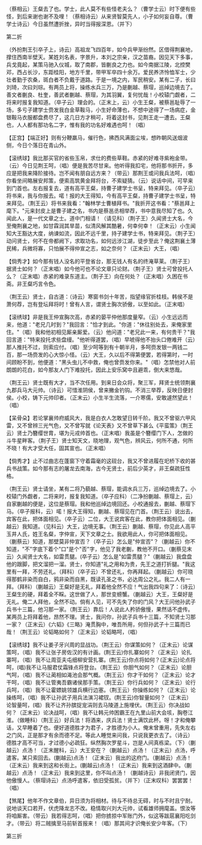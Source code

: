 <!-- { "loadSidebar": true } -->
（蔡相云）王粲去了也。学士，此人莫不有些怪老夫么？（曹学士云）时下便有些怪，到后来谢也谢不及哩！（蔡相诗云）从来贤智莫先人，小子如何妄自尊。（曹学士诗云）今日虽然遭折挫，异时当得报深恩。（并下）


第二折

（外扮荆王引卒子上，诗云）高祖龙飞四百年，如今兵甲渐纷然。区借得荆襄地，撑住西南半壁天。某姓刘名表，字景升，本刘之宗亲，汉之苗裔。因见天下多事，兵戈竟起，某策马驰入仪城，取了南郡，皆蒯良之力也。如今南据江陵，北控樊邓，西占长沙，东距桂阳，地方千里，带甲军卒四十余万。爱民养济怜恤军士，少壮者勤于农桑，斑白者不负戴于道路。于是一境之内，军民稍安。某有二子，长曰刘琦，次曰刘琮。有两员上将，操练水兵三万，乃是蒯越、蔡瑁，巡绰边境去了。善文者蒯良、杜奎，善武者蒯越、蔡瑁，为其羽翼，复何忧哉！小校辕门觑者，二将来时报复我知道。（卒子云）理会的。（正末上，云）小生王粲，被蔡邕耻辱了一场，多亏子建学士赍发我白金草鞍马，小生好命薄也，不想中途得了一场病症，金银鞍马衣服都盘费尽了，这几日方才稍可，将着这封书，见荆王走一遭去。王粲也，人人都有那功名二字，惟有我的功名好难遇也呵！（唱）

【正宫】【端正好】则有分鞭羸马，催行色，拂西风满面尘埃，想昨朝风送烟波侧，今日个落日在青山外。

【滚绣球】我比那买官的省些玉帛，求仕的费些草鞋。赤紧的好难寻紫袍金带。（云）今日见荆王呵，（唱）便是我苦尽甘来。他听得我扣宅，他将那书折开，多应是把我来降阶接待。岂不闻有朋自远方来？（带云）那荆王或问我兵法呵，（唱）你看坐间略展安邦策，便索高筑黄金拜将台，不索疑猜。（云）说话中间，可早来到门首也。左右报复去，道有高平王粲，持曹子建学士书呈，特来拜见。（卒子云）将书来，我与你报去。喏！报的大王得知，今有高平王粲，持曹子建学士书呈，特来拜见。（荆王云）将书来我看："翰林学士曹植拜书。"我折开这书看："蔡邕拜上麾下。"元来封皮上是曹子建之名，书内是蔡邕丞相举荐，书中意我尽知了也。久闻此人，是一代文章之士。道中门相请！（请见科）（荆子王）久闻贤士大名，今至俺荆襄之地，如甘霖润其旱苗，似清风解其酷暑，何幸何幸！（正末云）小生闻知大王豁达大度，纳谏如流，因此不远千里，持子建学士书，特来拜见。（荆子王）动问贤士，何不在帝都阙下，求取功名，如何远涉江湖，徒步至此？俺这荆襄土薄民稀，兵微将寡，只怕展不得仲宣之志，如之奈何？（正末云）大王，（唱）

【倘秀才】如今那有钱人没名的平登省台，那无钱人有名的终淹草莱。（荆子王）据贤士如何？（正末唱）如今他可也不论文章只论财。（荆子王）贤士可曾投托人么？（正末唱）赤紧的难录东道主。（荆子王）向在何处？（正末唱）久困在书斋。非王粲巧言令色。

（荆王云）贤士，自古道：（诗云）寒窗书剑十年苦，指望缘官折桂枝。韩侯不是萧何荐，岂有登坛拜将时！曾有人言，谓贤士胸次骄傲，以至如此。（正末唱）

【滚绣球】非是我王仲宣胸次高，赤紧的晏平仲他那度量窄。（云）小生远远而来，他道："老兄几时到？"我回言："恰才到此。"你道："休往别处去，来俺家里住。"（唱）我和他初相见厮亲厮爱。（云）他问道："老兄此一来，有何贵干？"我回言道："特来投托求些盘缦。"他听得道罢，（唱）早唬得他不抬头口倦难开（云）那人推托不过，则索应付。（唱）至少呵等到有十朝半月，多呵赍发银一两钱二百，那一场赍发的心大惊小怪。（云）大王，久以后不得第便罢，若得第时，一时间顾盼不到，他便道："黑头虫儿不中救，俺也曾赍发你来。"（唱）怎禁他对人前朗朗的花白，如今那友人门下难投托，因此上安乐窝中且避乖，倒大来悠哉。

（荆王云）贤士既有大才，当不次任用。到来日会众将，聚三军，拜贤士统领荆襄九郡兵马大元帅。（诗云）可惜淮阴侯，曾来撇金钓钩。不消三举荐，反映日便封侯。小校，铸下元帅印者。（正末云）小生半生流落，一介寒儒，安敢遽然望此！（唱）

【呆骨朵】若论掌襄帅府威风大，我是白衣人怎敢望日转千阶。我又不曾驱六甲风雷，又不曾辨三光气色，又不曾写就《论天表》又不曾草下甚么《平蛮策》（荆王云）贤士乃簪缨世胄，堪为元戎帅首也。（正末唱）我虽是个簪缨门下人，怎做的斗牛星畔客。（荆子王）贤士知天文，晓地理，观气色，辨风云，何所不通，何所不晓！有大才受大任，固其宣也。（正末唱）

【倘秀才】止不过曲志在蓬窗下守着霜毫的这砚台，我又不曾进履在圯桥下收的甚兵书战策。如今那有志的屠龙去南海，古今无贤士，前后少英才，非王粲疏狂性格。

（荆王云）贤士请坐，某有二将乃藐越、蔡瑁，能调水兵三万，巡绰边境去了。小校辕门外觑者，二将来时，报复我知道。（卒子应科）（二净扮蒯越、蔡瑁上，云）自家蒯越的便是，这位是蔡瑁。我和他巡绰边境回还。小校通报去，蒯越、蔡瑁下马。（卒子报科，云）喏！报大王得知，蒯越、蔡瑁见在门首。（荆王云）说出去，宾客在此，把体面相见。（卒子云）二位，大王说宾客在此，教你把体面相见。（蒯越云）我知道。（见科云）大王，边境无事。（荆王云）蒯越、蔡瑁，你见此人高平玉井人氏，姓王名粲，字仲宣，天下文章之士。我欲用此人，你可把体面相见。（蒯蔡云）知道，那壁莫非仲宣否？（卒子云）怎么是"仲宣否"？（蒯越云）你不知道，"不"字底下着个"口"是个"否"字，他见了我老蒯，教他不开口。（蒯蔡见末云）久闻贤士大名，如雷贯腿。(卒子云）怎么是"如雷贯腿？"（蒯越云）我盘盘他的跟脚，把文溜把一溜。贤士，你知道"礼之用和为贵，先王之道打折腿。"我这里有一拜，不劳还礼。（拜科）（卒子云）不曾还礼，你再拜起。（蒯越云）你可晓得那鹤非染而自白，鸦非染而自黑，既读孔圣之书，必达周公之礼。我二人有一拜。（拜科）（蒯越云）王粲好是无礼，拜着他全然不应！气出我四句来了：（诗云）王粲生的硬，拜着全不睬。这世做了人，那世变螃蟹。（蒯越云）大王，王粲好是无礼。俺二人拜他，全然不动。倘有人见，可不先失了你的门风？大王问他孙武子兵书十三篇，他习那一家。（荆王云）靠后！人说此人矜骄傲慢，果然话不虚传。某两员上将拜着他，昂然不理。贤士，我问你，孙武子兵书十三篇，不知贤士习那一家？（正末云）《六韬》《三略》淹贯胸中，唯吾所用，何但孙武子十三篇而已哉！（荆王云）论韬略如何？（正末云）论韬略呵，（唱）

【滚绣球】我不让姜子牙兴周的显战功。（荆王云）你谋策如何？（正末云）论谋策呵，（唱）我不让张子房佐汉的有计画。(荆王云)你扎寨如何？（正末云）论扎寨呵，（唱）我不让周亚夫屯细柳安营扎寨。(荆王云)你点将如何？(正末云)论点将呵，(唱)我不让马服君仗霜锋点将登台。（荆王云）你胆气如何？（正末云）论胆气呵，（唱）我不让蔺相如渑池会那气概。（荆王云）你才干如何？（正末云）论才干呵，（唱）我不让管夷吾霸诸侯那手策。（荆王云）你行兵如何？（正末云）论行兵呵，（唱）我不让霍嫖姚领雄兵横行边塞。（荆王云）你操练如何？（正末云）论操练呵，（唱）我不让孙武子用兵法演习裙钗。(荆王云)你智量如何？（正末云）论智量呵，(唱）我不让齐孙膑捉宠涓则去马陵道上施埋伏。（荆王云）你决战如何？（正末云）论决战呵，（唱）我不让韩元帅困霸王在九里山前大会垓，胸卷江淮。（做睡科）（荆王云）好兵法！将酒来，庆兵法！贤士满饮此杯。呀！才和俺攀话，又早睡着了也。便好道德胜才为君子，才胜德为小人。俺末曾重用，先失左右之门风，正是那才有余而德不足。等此人睡觉来问我，只说我更衣去了。（诗云）德胜才高不可当，才过德小必疏狂。纵然胸次罗星斗，岂是人间真栋梁。（下）（蒯越云）点汤！（正末醒科，云）大王安在？（蒯越云）点汤！（正末云）点汤，呼遣客。某只索回去。(蒯越云)点汤！（正末云）我出的这府门。（蒯越云）点汤！（正末云）我来到这和长街上。(蒯越云)点汤！（正末云）我来到这酒肆中。（蒯越云）点汤！（正末云）我来到这里，你不叫点汤！（蒯越诗云）非我闭贤门，因他傲慢人。（蔡瑁诗云）点汤呼遣客，依旧受孤贫。（并下）（正末叹科）罢罢罢！（唱）

【煞尾】他年不作文章伯，异日须为将相材。待与不待总无碍，时与不时且宁耐。说地谈天口若开，伏虎降龙志不改。稳情取兴刘大元帅，试看雄师拥麾盖。恨汝等将咱厮害。（带云）我若得志呵，（唱）把你掳掠中军账门外，似这等跋扈襄阳吃剑才。（带云）将二贼擒至马前斩首报来！（唱）那其间才识俺长安少年客。（下）


第三折

